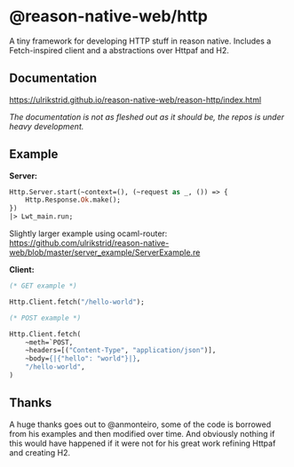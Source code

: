 # @reason-native-web/http

A tiny framework for developing HTTP stuff in reason native. Includes a Fetch-inspired client and a abstractions over Httpaf and H2.

## Documentation

https://ulrikstrid.github.io/reason-native-web/reason-http/index.html

_The documentation is not as fleshed out as it should be, the repos is under heavy development._

## Example

**Server:**

```ocaml
Http.Server.start(~context=(), (~request as _, ()) => {
    Http.Response.Ok.make();
})
|> Lwt_main.run;
```

Slightly larger example using ocaml-router: https://github.com/ulrikstrid/reason-native-web/blob/master/server_example/ServerExample.re

**Client:**

```ocaml
(* GET example *)

Http.Client.fetch("/hello-world");
```

```ocaml
(* POST example *)

Http.Client.fetch(
    ~meth=`POST,
    ~headers=[("Content-Type", "application/json")],
    ~body={|{"hello": "world"}|},
    "/hello-world",
)
```

## Thanks

A huge thanks goes out to @anmonteiro, some of the code is borrowed from his examples and then modified over time. And obviously nothing if this would have happened if it were not for his great work refining Httpaf and creating H2.

